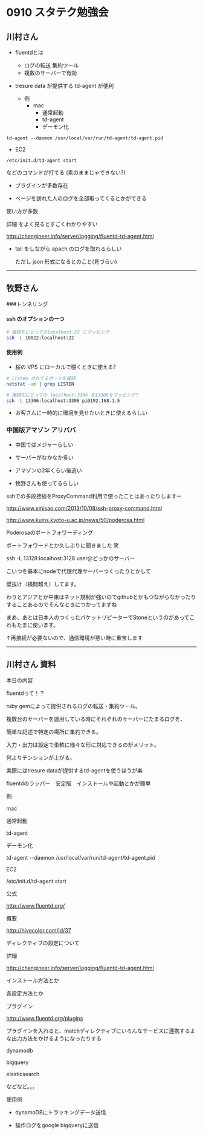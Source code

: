 # 0910 スタテク勉強会


## 川村さん

- fluentdとは

    - ログの転送 集約ツール
    - 複数のサーバーで有効

- tresure data が提供する td-agent が便利

    - 例
      - mac
        - 通常起動
        - td-agent
        - デーモン化

```
td-agent --daemon /usr/local/var/run/td-agent/td-agent.pid
```

  - EC2

```
/etc/init.d/td-agent start
```
  などのコマンドが打てる (素のままじゃできない?)


- プラグインが多数存在


- ページを訪れた人のログを全部取ってくるとかができる

使い方が多数

詳細
をよく見るとすごくわかりやすい

http://changineer.info/server/logging/fluentd-td-agent.html

- tail をしながら apach のログを取れるらしい
    
    ただし json 形式になるとのこと(見づらい)


- - -

## 牧野さん

###トンネリング 
#### ssh のオプションの一つ

```sh
# 接続先にとってのlocalhost:22 にマッピング
ssh -L 10022:localhost:22
```

#### 使用例

- 桜の VPS にローカルで覗くときに使える?

```sh
# listen されてるポートを確認
netstat -am | grep LISTEN
```

```sh
# 接続先にとっての localhost:3306 を13306をマッピング?
ssh -L 13306:localhost:3306 pi@192.168.1.5
```

- お客さんに一時的に環境を見せたいときに使えるらしい

### 中国版アマゾン アリババ

- 中国ではメジャーらしい

- サーバーがなかなか多い

- アマゾンの2年くらい後追い

- 牧野さんも使ってるらしい




sshでの多段接続をProxyCommand利用で使ったことはあったりしますー

http://www.xmisao.com/2013/10/08/ssh-proxy-command.html


http://www.kuins.kyoto-u.ac.jp/news/50/poderosa.html

Poderosaのポートフォワーディング

ポートフォワードとか久しぶりに聞きました 笑

ssh -L 13128:localhost:3128  user@どっかのサーバー

こいつを基本にnodeで代理代理サーバーつくったりとかして

壁抜け（検閲超え）してます。

わりとアジアとか中東はネット規制が強いのでgithubとかもつながらなかったりすることあるのでそんなときにつかってますね

まあ、あとは日本人のつくったパケットリピーターでStoneというのがあってこれもたまに使います。

↑再接続が必要ないので、通信環境が悪い時に重宝します

- - - 

## 川村さん 資料


本日の内容

fluentdって！？

ruby gemによって提供されるログの転送・集約ツール。

複数台のサーバーを運用している時にそれぞれのサーバーにたまるログを、

簡単な記述で特定の場所に集約できる。

入力・出力は設定で柔軟に様々な形に対応できるのがメリット。

何よりテンションが上がる。

実際にはtresure dataが提供するtd-agentを使うほうが楽

fluentdのラッパー　安定版　インストールや起動とかが簡単

例

mac

通常起動

td-agent

デーモン化

td-agent --daemon /usr/local/var/run/td-agent/td-agent.pid

EC2

/etc/init.d/td-agent start

公式

http://www.fluentd.org/

概要

http://hivecolor.com/id/37

ディレクティブの設定について

詳細

http://changineer.info/server/logging/fluentd-td-agent.html

インストール方法とか

各設定方法とか

プラグイン

http://www.fluentd.org/plugins

プラグインを入れると、matchディレクティブにいろんなサービスに連携するよな出力方法をかけるようになったりする

dynamodb

bigquery

elasticsearch

などなど。。。

使用例

  - dynamoDBにトラッキングデータ送信     

  - 操作ログをgoogle bigqueryに送信
